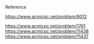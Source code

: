 Reference

https://www.acmicpc.net/problem/8012

https://www.acmicpc.net/problem/1761
https://www.acmicpc.net/problem/11438
https://www.acmicpc.net/problem/11437
